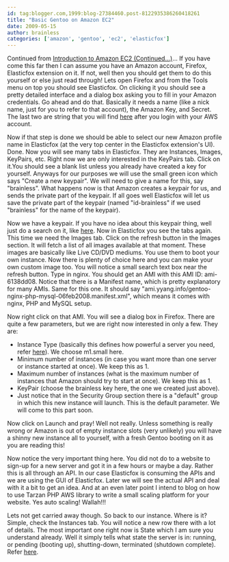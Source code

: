 ```yaml
---
id: tag:blogger.com,1999:blog-27384460.post-8122935386260418261
title: "Basic Gentoo on Amazon EC2"
date: 2009-05-15
author: brainless
categories: ['amazon', 'gentoo', 'ec2', 'elasticfox']
---
```


Continued from [Introduction to Amazon EC2 (Continued...)](/2009/05/introduction-to-amazon-ec2-continued.html)...
If you have come this far then I can assume you have an Amazon account, Firefox, Elasticfox extension on it. If not, well then you should get them to do this yourself or else just read through! Lets open Firefox and from the Tools menu on top you should see Elasticfox. On clicking it you should see a pretty detailed interface and a dialog box asking you to fill in your Amazon credentials. Go ahead and do that. Basically it needs a name (like a nick name, just for you to refer to that account), the Amazon Key, and Secret. The last two are string that you will find [here](http://aws-portal.amazon.com/gp/aws/developer/account/index.html?action=access-key) after you login with your AWS account.

Now if that step is done we should be able to select our new Amazon profile name in Elasticfox (at the very top center in the Elasticfox extension's UI). Done. Now you will see many tabs in Elasticfox. They are Instances, Images, KeyPairs, etc. Right now we are only interested in the KeyPairs tab. Click on it.You should see a blank list unless you already have created a key for yourself. Anyways for our purposes we will use the small green icon which says "Create a new keypair". We will need to give a name for this, say "brainless". What happens now is that Amazon creates a keypair for us, and sends the private part of the keypair. If all goes well Elasticfox will let us save the private part of the keypair (named "id-brainless" if we used "brainless" for the name of the keypair).

Now we have a keypair. If you have no idea about this keypair thing, well just do a search on it, like [here](http://www.google.com/search?q=ssh+keypair). Now in Elasticfox you see the tabs again. This time we need the Images tab. Click on the refresh button in the Images section. It will fetch a list of all images available at that moment. These images are basically like Live CD/DVD mediums. You use them to boot your own instance. Now there is plenty of choice here and you can make your own custom image too. You will notice a small search text box near the refresh button. Type in nginx. You should get an AMI with this AMI ID: ami-6138dd08. Notice that there is a Manifest name, which is pretty explanatory for many AMIs. Same for this one. It should say "ami.yyang.info/gentoo-nginx-php-mysql-06feb2008.manifest.xml", which means it comes with nginx, PHP and MySQL setup.

Now right click on that AMI. You will see a dialog box in Firefox. There are quite a few parameters, but we are right now interested in only a few. They are:
* Instance Type (basically this defines how powerful a server you need, refer [here](http://aws.amazon.com/ec2/#instance)). We choose m1.small here.
* Minimum number of instances (in case you want more than one server or instance started at once). We keep this as 1.
* Maximum number of instances (what is the maximum number of instances that Amazon should try to start at once). We keep this as 1.
* KeyPair (choose the brainless key here, the one we created just above).
* Just notice that in the Security Group section there is a "default" group in which this new instance will launch. This is the default parameter. We will come to this part soon.

Now click on Launch and pray! Well not really. Unless something is really wrong or Amazon is out of empty instance slots (very unlikely) you will have a shinny new instance all to yourself, with a fresh Gentoo booting on it as you are reading this!

Now notice the very important thing here. You did not do to a website to sign-up for a new server and got it in a few hours or maybe a day. Rather this is all through an API. In our case Elasticfox is consuming the APIs and we are using the GUI of Elasticfox. Later we will see the actual API and deal with it a bit to get an idea. And at an even later point I intend to blog on how to use Tarzan PHP AWS library to write a small scaling platform for your website. Yes auto scaling! Wallah!!!

Lets not get carried away though. So back to our instance. Where is it? Simple, check the Instances tab. You will notice a new row there with a lot of details. The most important one right now is State which I am sure you understand already. Well it simply tells what state the server is in: running, or pending (booting up), shutting-down, terminated (shutdown complete). Refer [here](http://docs.amazonwebservices.com/AWSEC2/latest/DeveloperGuide/ApiReference-InstanceStateType.html).
